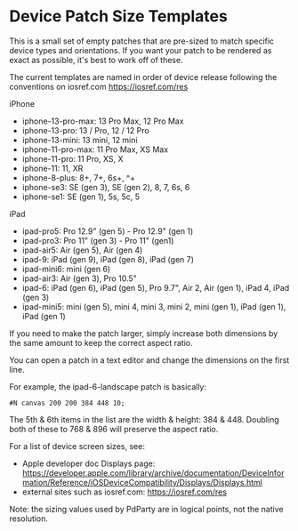 Device Patch Size Templates
===========================

This is a small set of empty patches that are pre-sized to match specific device types and orientations. If you want your patch to be rendered as exact as possible, it's best to work off of these.

The current templates are named in order of device release following the conventions on iosref.com https://iosref.com/res

iPhone
* iphone-13-pro-max: 13 Pro Max, 12 Pro Max
* iphone-13-pro:     13 / Pro, 12 / 12 Pro
* iphone-13-mini:    13 mini, 12 mini
* iphone-11-pro-max: 11 Pro Max, XS Max
* iphone-11-pro:     11 Pro, XS, X
* iphone-11:         11, XR
* iphone-8-plus:     8+, 7+, 6s+, ^+
* iphone-se3:        SE (gen 3), SE (gen 2), 8, 7, 6s, 6
* iphone-se1:        SE (gen 1), 5s, 5c, 5

iPad
* ipad-pro5:  Pro 12.9" (gen 5) - Pro 12.9" (gen 1)
* ipad-pro3:  Pro 11" (gen 3) - Pro 11" (gen1) 
* ipad-air5:  Air (gen 5), Air (gen 4)
* ipad-9:     iPad (gen 9), iPad (gen 8), iPad (gen 7)
* ipad-mini6: mini (gen 6)
* ipad-air3:  Air (gen 3), Pro 10.5"
* ipad-6:     iPad (gen 6), iPad (gen 5), Pro 9.7", Air 2, Air (gen 1), iPad 4, iPad (gen 3)
* ipad-mini5: mini (gen 5), mini 4, mini 3, mini 2, mini (gen 1), iPad (gen 1), iPad (gen 1)

If you need to make the patch larger, simply increase both dimensions by the same amount to keep the correct aspect ratio.

You can open a patch in a text editor and change the dimensions on the first line.

For example, the ipad-6-landscape patch is basically:

    #N canvas 200 200 384 448 10;

The 5th & 6th items in the list are the width & height: 384 & 448. Doubling both of these to 768 & 896 will preserve the aspect ratio.

For a list of device screen sizes, see:

* Apple developer doc Displays page: https://developer.apple.com/library/archive/documentation/DeviceInformation/Reference/iOSDeviceCompatibility/Displays/Displays.html
* external sites such as iosref.com: https://iosref.com/res

Note: the sizing values used by PdParty are in logical points, not the native resolution.
